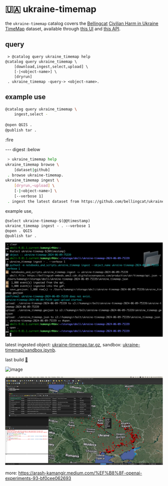 # 🇺🇦 ukraine-timemap

the `ukraine-timemap` catalog covers the [Bellingcat](https://www.bellingcat.com/) [Civilian Harm in Ukraine TimeMap](https://github.com/bellingcat/ukraine-timemap) dataset, available through [this UI](https://ukraine.bellingcat.com/) and [this API](https://bellingcat-embeds.ams3.cdn.digitaloceanspaces.com/production/ukr/timemap/api.json).

## query

```
 > @catalog query ukraine_timemap help
@catalog query ukraine_timemap \
	[download,ingest,select,upload] \
	[-|<object-name>] \
	[dryrun]
 . ukraine_timemap -query-> <object-name>.
```

## example use

```bash
@catalog query ukraine_timemap \
	ingest,select - 

@open QGIS .
@publish tar .
```

:fire

--- digest :below

```bash
 > ukraine_timemap help
ukraine_timemap browse \
	[dataset|github]
 . browse ukraine-timemap.
ukraine_timemap ingest \
	[dryrun,~upload] \
	[-|<object-name>] \
	[--verbose 1]
 . ingest the latest dataset from https://github.com/bellingcat/ukraine-timemap.
```

example use,

```
@select ukraine-timemap-$(@@timestamp)
ukraine_timemap ingest - . --verbose 1
@open . QGIS
@publish tar .
```

![image](https://github.com/kamangir/assets/blob/main/nbs/ukraine-timemap/ingest_log.png?raw=true)

latest ingested object: [ukraine-timemap.tar.gz](https://kamangir-public.s3.ca-central-1.amazonaws.com/ukraine_timemap.tar.gz), sandbox: [ukraine-timemap/sandbox.ipynb](./notebooks/ukraine-timemap/sandbox.ipynb).

last build [🔗](https://kamangir-public.s3.ca-central-1.amazonaws.com/ukraine_timemap/ukraine_timemap.png)

![image](https://kamangir-public.s3.ca-central-1.amazonaws.com/ukraine_timemap/ukraine_timemap.png)

![image](https://github.com/kamangir/assets/blob/main/nbs/ukraine-timemap/QGIS.png?raw=true)

more: https://arash-kamangir.medium.com/%EF%B8%8F-openai-experiments-93-bf0cee062693